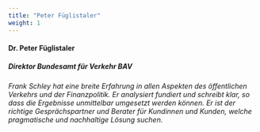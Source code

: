 ```yaml
---
title: "Peter Füglistaler"
weight: 1
---
```

####  Dr. Peter Füglistaler 
##### Direktor Bundesamt für Verkehr BAV
*Frank Schley hat eine breite Erfahrung in allen Aspekten des öffentlichen Verkehrs und der Finanzpolitik. Er analysiert fundiert und schreibt klar, so dass die Ergebnisse unmittelbar umgesetzt werden können. Er ist der richtige Gesprächspartner und Berater für Kundinnen und Kunden, welche pragmatische und nachhaltige Lösung suchen.*
